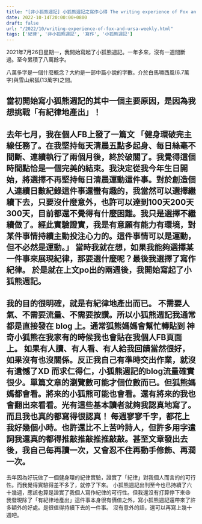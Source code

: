 ```yaml
---
title: "[非小狐熊週記] 小狐熊週記之寫作心得 The writing experience of Fox and Ursa Weekly"
date: 2022-10-14T20:00:00+0800
draft: false
url: "/2022/10/writing-experience-of-fox-and-ursa-weekly.html"
tags: ['紀律', '非小狐熊週記', '寫作', '小狐熊週記']
---
```


2021年7月26日星期一，我開始寫起了小狐熊週記。一年多來，沒有一週間斷過。至今累積了八萬餘字。

八萬多字是一個什麼概念？大約是一部中篇小說的字數。介於白馬嘯西風(6.7萬字)與雪山飛狐(13萬字)之間。

當初開始寫小狐熊週記的其中一個主要原因，是因為我想挑戰「有紀律地產出」！
--
去年七月，我在個人FB上發了一篇文
「健身環破完主線任務了。在我堅持每天清晨五點多起身、每日絲毫不間斷、連續執行了兩個月後，終於破關了。我覺得這個時間點恰是一個完美的結束。我決定從我今年生日開始，將選擇不再堅持每日清晨運動這件事。對於創造個人連續日數紀錄這件事還蠻有趣的，我當然可以選擇繼續下去，只要沒什麼意外，也許可以達到100天200天300天，目前都還不覺得有什麼困難。我只是選擇不繼續做了。經此實驗證實，我是有意願有能力有環境，對某件事情持續主動投注心力的。這件事情可以是運動，但不必然是運動。」
當時我就在想，如果我能夠選擇某一件事來展現紀律，那要選什麼呢？最後我選擇了寫作紀律。
於是就在上文po出的兩週後，我開始寫起了小狐熊週記。
--

我的目的很明確，就是有紀律地產出而已。 不需要人氣、不需要流量、不需要按讚。所以小狐熊週記我通常都是直接發在 blog 上。通常狐熊媽媽會幫忙轉貼到 神奇小狐熊在我家有的時候我也會貼在我個人FB頁面上。
如果有人讀、有人看、有人給我回饋當然很好，如果沒有也沒關係。反正我自己有準時交出作業，就沒有遺憾了XD
而求仁得仁，小狐熊週記的blog流量確實很少。單篇文章的瀏覽數可能才個位數而已。但狐熊媽媽都會看。將來的小狐熊可能也會看。還有將來的我也會翻出來看看。光有這些基本讀者就夠我認真地寫了。
而且我也真的都寫得很認真！
每週寥寥千字，都花上我好幾個小時。也許還比不上苦吟詩人，但許多用字遣詞我還真的都得推敲推敲推推敲敲。甚至文章發出去後，我自己每再讀一次，又會忍不住再動手修飾、再潤一次。
--
去年因為好玩做了一個健身環的紀律實驗，證實了「紀律」對我個人而言的的可行性。而我覺得實驗得差不多了，就停了下來。
小狐熊週記出刊至今也已持續了六十幾週，應該也算是證實了我個人寫作紀律的可行性。但我還沒有打算停下來😆
我發現除了「有紀律地產出」這件事本身很有價值之外，寫小狐熊週記還帶來了許多額外的好處。是很值得持續下去的一件事。
沒有意外的話，還可以再寫上幾十週吧。


